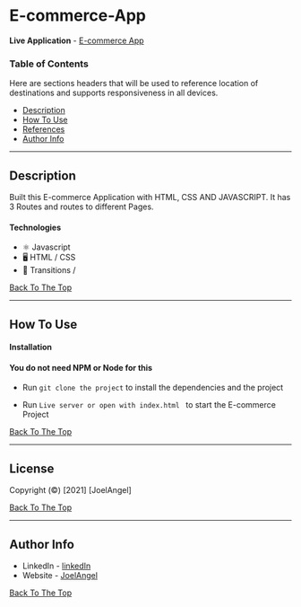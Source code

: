 # E-commerce-App

**Live Application** - [E-commerce App](https://joelangel-ecommerce.netlify.app/)

### Table of Contents

Here are sections headers that will be used to reference location of destinations and supports responsiveness in all devices.

- [Description](#description)
- [How To Use](#how-to-use)
- [References](#references)
- [Author Info](#author-info)

---

## Description

Built this E-commerce Application with HTML, CSS AND JAVASCRIPT. It has 3 Routes and routes to different Pages.

#### Technologies

- ⚛ Javascript
- 🖥 HTML / CSS
- 🎨 Transitions /

[Back To The Top](#E-commerce-App)

---

## How To Use

#### Installation

#### You do not need NPM or Node for this

- Run `git clone the project` to install the dependencies and the project

- Run `Live server or open with index.html ` to start the E-commerce Project

[Back To The Top](#E-commerce-App)

---

## License

Copyright (©) [2021] [JoelAngel]

[Back To The Top](#E-commerce-App)

---

## Author Info

- LinkedIn - [linkedIn](https://www.linkedin.com/in/joel-angel-4b05141a3/)
- Website - [JoelAngel](https://joelangel.web.app)

[Back To The Top](#E-commerce-App)
